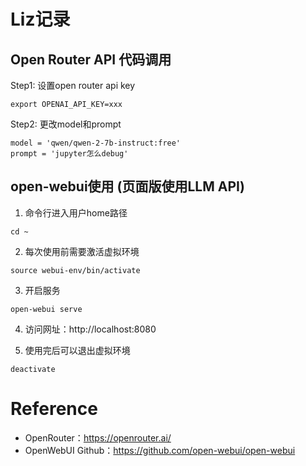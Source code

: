 # Liz记录
## Open Router API 代码调用
Step1: 设置open router api key
```
export OPENAI_API_KEY=xxx
```
Step2: 更改model和prompt
```
model = 'qwen/qwen-2-7b-instruct:free'
prompt = 'jupyter怎么debug'
```

## open-webui使用 (页面版使用LLM API)

1. 命令行进入用户home路径
```
cd ~
```
2. 每次使用前需要激活虚拟环境
```
source webui-env/bin/activate
```
3. 开启服务
```
open-webui serve
```
4. 访问网址：http://localhost:8080

5. 使用完后可以退出虚拟环境
```
deactivate
```

# Reference
- OpenRouter：https://openrouter.ai/
- OpenWebUI Github：https://github.com/open-webui/open-webui
